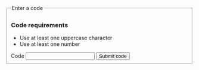 
<form class="usa-form">
  <fieldset class="usa-fieldset">
    <legend class="usa-legend usa-legend--large">Enter a code</legend>
    <div class="usa-alert usa-alert--info usa-alert--validation">
      <div class="usa-alert__body">
        <h3 class="usa-alert__heading">Code requirements</h3>
        <ul class="usa-checklist" id="validate-code">
          <li
            class="usa-checklist__item usa-checklist__item--checked"
            data-validator="uppercase"
          >
            Use at least one uppercase character
          </li>
          <li class="usa-checklist__item" data-validator="numerical">
            Use at least one number
          </li>
        </ul>
      </div>
    </div>
    <label class="usa-label" for="code">Code</label>
    <input
      class="usa-input"
      id="code"
      name="code"
      type="text"
      aria-describedby="validate-code"
      data-validate-uppercase="[A-Z]"
      data-validate-numerical="\d"
      data-validation-element="#validate-code"
    />
    <input class="usa-button" type="submit" value="Submit code" />
  </fieldset>
</form>